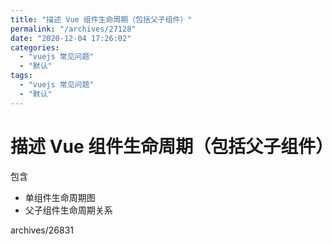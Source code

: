 ```yaml
---
title: "描述 Vue 组件生命周期（包括父子组件）"
permalink: "/archives/27128"
date: "2020-12-04 17:26:02"
categories: 
  - "vuejs 常见问题"
  - "默认"
tags: 
  - "vuejs 常见问题"
  - "默认"
---
```


# 描述 Vue 组件生命周期（包括父子组件）

包含

- 单组件生命周期图
- 父子组件生命周期关系

archives/26831
